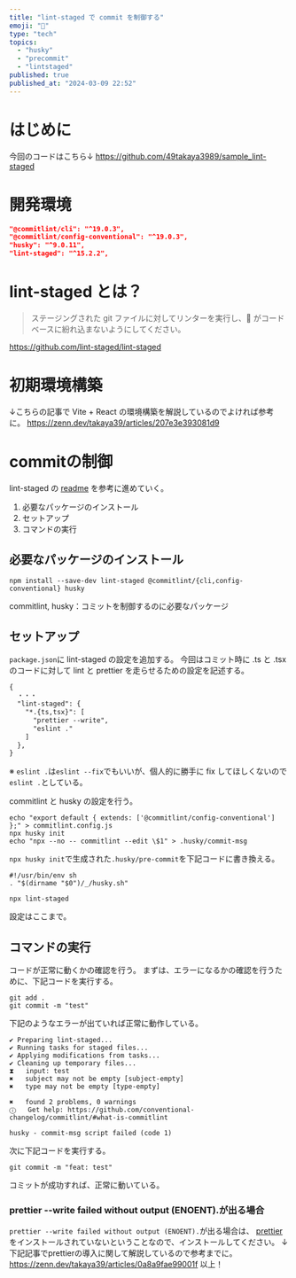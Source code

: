 ```yaml
---
title: "lint-staged で commit を制御する"
emoji: "💬"
type: "tech"
topics:
  - "husky"
  - "precommit"
  - "lintstaged"
published: true
published_at: "2024-03-09 22:52"
---
```


# はじめに
今回のコードはこちら↓
https://github.com/49takaya3989/sample_lint-staged

# 開発環境
```json
"@commitlint/cli": "^19.0.3",
"@commitlint/config-conventional": "^19.0.3",
"husky": "^9.0.11",
"lint-staged": "^15.2.2",
```
# lint-staged とは？
> ステージングされた git ファイルに対してリンターを実行し、💩 がコードベースに紛れ込まないようにしてください。

https://github.com/lint-staged/lint-staged

# 初期環境構築
↓こちらの記事で Vite + React の環境構築を解説しているのでよければ参考に。
https://zenn.dev/takaya39/articles/207e3e393081d9

# commitの制御
lint-staged の [readme](https://github.com/lint-staged/lint-staged) を参考に進めていく。
1. 必要なパッケージのインストール
2. セットアップ
3. コマンドの実行

## 必要なパッケージのインストール
```node
npm install --save-dev lint-staged @commitlint/{cli,config-conventional} husky
```
commitlint, husky：コミットを制御するのに必要なパッケージ
## セットアップ
`package.json`に lint-staged の設定を追加する。
今回はコミット時に .ts と .tsx のコードに対して lint と prettier を走らせるための設定を記述する。
```diff json:package.json
{
  ・・・
  "lint-staged": {
    "*.{ts,tsx}": [
      "prettier --write",
      "eslint ."
    ]
  },
}
```
※ `eslint .`は`eslint --fix`でもいいが、個人的に勝手に fix してほしくないので`eslint .`としている。

commitlint と husky の設定を行う。
```node
echo "export default { extends: ['@commitlint/config-conventional'] };" > commitlint.config.js
npx husky init
echo "npx --no -- commitlint --edit \$1" > .husky/commit-msg
```

`npx husky init`で生成された`.husky/pre-commit`を下記コードに書き換える。
```
#!/usr/bin/env sh
. "$(dirname "$0")/_/husky.sh"

npx lint-staged
```
設定はここまで。
## コマンドの実行
コードが正常に動くかの確認を行う。
まずは、エラーになるかの確認を行うために、下記コードを実行する。
```
git add .
git commit -m "test"
```
下記のようなエラーが出ていれば正常に動作している。
```
✔ Preparing lint-staged...
✔ Running tasks for staged files...
✔ Applying modifications from tasks...
✔ Cleaning up temporary files...
⧗   input: test
✖   subject may not be empty [subject-empty]
✖   type may not be empty [type-empty]

✖   found 2 problems, 0 warnings
ⓘ   Get help: https://github.com/conventional-changelog/commitlint/#what-is-commitlint

husky - commit-msg script failed (code 1)
```
次に下記コードを実行する。
```
git commit -m "feat: test"
```
コミットが成功すれば、正常に動いている。

### prettier --write failed without output (ENOENT).が出る場合
`prettier --write failed without output (ENOENT).`が出る場合は、 [prettier](https://prettier.io/docs/en/install) をインストールされていないということなので、インストールしてください。
↓下記記事でprettierの導入に関して解説しているので参考までに。
https://zenn.dev/takaya39/articles/0a8a9fae99001f
以上！